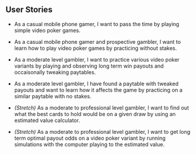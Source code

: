 ## User Stories
* As a casual mobile phone gamer, I want to pass the time by playing simple video poker games.

* As a casual mobile phone gamer and prospective gambler, I want to learn how to play video poker games by practicing without stakes.

* As a moderate level gambler, I want to practice various video poker variants by playing and observing long term win payouts and occaisonally tweaking paytables.

* As a moderate level gambler, I have found a paytable with tweaked payouts and want to learn how it affects the game by practicing on a similar paytable with no stakes.


* *(Stretch)* As a moderate to professional level gambler, I want to find out what the best cards to hold would be on a given draw by using an estimated value calculator.

* *(Stretch)* As a moderate to professional level gambler, I want to get long term optimal payout odds on a video poker variant by running simulations with the computer playing to the estimated value. 
